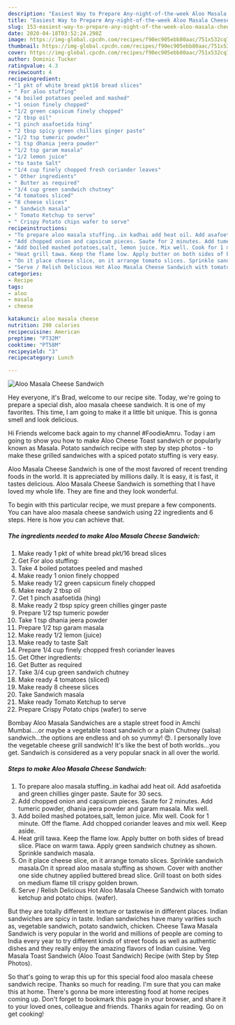 ```yaml
---
description: "Easiest Way to Prepare Any-night-of-the-week Aloo Masala Cheese Sandwich"
title: "Easiest Way to Prepare Any-night-of-the-week Aloo Masala Cheese Sandwich"
slug: 153-easiest-way-to-prepare-any-night-of-the-week-aloo-masala-cheese-sandwich
date: 2020-04-18T03:52:24.298Z
image: https://img-global.cpcdn.com/recipes/f90ec905ebb80aac/751x532cq70/aloo-masala-cheese-sandwich-recipe-main-photo.jpg
thumbnail: https://img-global.cpcdn.com/recipes/f90ec905ebb80aac/751x532cq70/aloo-masala-cheese-sandwich-recipe-main-photo.jpg
cover: https://img-global.cpcdn.com/recipes/f90ec905ebb80aac/751x532cq70/aloo-masala-cheese-sandwich-recipe-main-photo.jpg
author: Dominic Tucker
ratingvalue: 4.3
reviewcount: 4
recipeingredient:
- "1 pkt of white bread pkt16 bread slices"
- " For aloo stuffing"
- "4 boiled potatoes peeled and mashed"
- "1 onion finely chopped"
- "1/2 green capsicum finely chopped"
- "2 tbsp oil"
- "1 pinch asafoetida hing"
- "2 tbsp spicy green chillies ginger paste"
- "1/2 tsp tumeric powder"
- "1 tsp dhania jeera powder"
- "1/2 tsp garam masala"
- "1/2 lemon juice"
- "to taste Salt"
- "1/4 cup finely chopped fresh coriander leaves"
- " Other ingredients"
- " Butter as required"
- "3/4 cup green sandwich chutney"
- "4 tomatoes sliced"
- "8 cheese slices"
- " Sandwich masala"
- " Tomato Ketchup to serve"
- " Crispy Potato chips wafer to serve"
recipeinstructions:
- "To prepare aloo masala stuffing..in kadhai add heat oil. Add asafoetida and green chillies ginger paste. Saute for 30 secs."
- "Add chopped onion and capsicum pieces. Saute for 2 minutes. Add tumeric powder, dhania jeera powder and garam masala. Mix well."
- "Add boiled mashed potatoes,salt, lemon juice. Mix well. Cook for 1 minute. Off the flame. Add chopped coriander leaves and mix well. Keep aside."
- "Heat grill tawa. Keep the flame low. Apply butter on both sides of bread slice. Place on warm tawa. Apply green sandwich chutney as shown. Sprinkle sandwich masala."
- "On it place cheese slice, on it arrange tomato slices. Sprinkle sandwich masala.On it spread aloo masala stuffing as shown. Cover with another one side chutney applied buttered bread slice. Grill toast on both sides on medium flame till crispy golden brown."
- "Serve / Relish Delicious Hot Aloo Masala Cheese Sandwich with tomato ketchup and potato chips. (wafer)."
categories:
- Recipe
tags:
- aloo
- masala
- cheese

katakunci: aloo masala cheese 
nutrition: 298 calories
recipecuisine: American
preptime: "PT32M"
cooktime: "PT58M"
recipeyield: "3"
recipecategory: Lunch

---
```



![Aloo Masala Cheese Sandwich](https://img-global.cpcdn.com/recipes/f90ec905ebb80aac/751x532cq70/aloo-masala-cheese-sandwich-recipe-main-photo.jpg)

Hey everyone, it's Brad, welcome to our recipe site. Today, we're going to prepare a special dish, aloo masala cheese sandwich. It is one of my favorites. This time, I am going to make it a little bit unique. This is gonna smell and look delicious.

Hi Friends welcome back again to my channel #FoodieAmru. Today i am going to show you how to make Aloo Cheese Toast sandwich or popularly known as Masala. Potato sandwich recipe with step by step photos - to make these grilled sandwiches with a spiced potato stuffing is very easy.

Aloo Masala Cheese Sandwich is one of the most favored of recent trending foods in the world. It is appreciated by millions daily. It is easy, it is fast, it tastes delicious. Aloo Masala Cheese Sandwich is something that I have loved my whole life. They are fine and they look wonderful.


To begin with this particular recipe, we must prepare a few components. You can have aloo masala cheese sandwich using 22 ingredients and 6 steps. Here is how you can achieve that.

<!--inarticleads1-->

##### The ingredients needed to make Aloo Masala Cheese Sandwich:

1. Make ready 1 pkt of white bread pkt/16 bread slices
1. Get  For aloo stuffing:
1. Take 4 boiled potatoes peeled and mashed
1. Make ready 1 onion finely chopped
1. Make ready 1/2 green capsicum finely chopped
1. Make ready 2 tbsp oil
1. Get 1 pinch asafoetida (hing)
1. Make ready 2 tbsp spicy green chillies ginger paste
1. Prepare 1/2 tsp tumeric powder
1. Take 1 tsp dhania jeera powder
1. Prepare 1/2 tsp garam masala
1. Make ready 1/2 lemon (juice)
1. Make ready to taste Salt
1. Prepare 1/4 cup finely chopped fresh coriander leaves
1. Get  Other ingredients:
1. Get  Butter as required
1. Take 3/4 cup green sandwich chutney
1. Make ready 4 tomatoes (sliced)
1. Make ready 8 cheese slices
1. Take  Sandwich masala
1. Make ready  Tomato Ketchup to serve
1. Prepare  Crispy Potato chips (wafer) to serve


Bombay Aloo Masala Sandwiches are a staple street food in Amchi Mumbai….or maybe a vegetable toast sandwich or a plain Chutney (salsa) sandwich…the options are endless and oh so yummy! 😍. I personally love the vegetable cheese grill sandwich! It&#39;s like the best of both worlds…you get. Sandwich is considered as a very popular snack in all over the world. 

<!--inarticleads2-->

##### Steps to make Aloo Masala Cheese Sandwich:

1. To prepare aloo masala stuffing..in kadhai add heat oil. Add asafoetida and green chillies ginger paste. Saute for 30 secs.
1. Add chopped onion and capsicum pieces. Saute for 2 minutes. Add tumeric powder, dhania jeera powder and garam masala. Mix well.
1. Add boiled mashed potatoes,salt, lemon juice. Mix well. Cook for 1 minute. Off the flame. Add chopped coriander leaves and mix well. Keep aside.
1. Heat grill tawa. Keep the flame low. Apply butter on both sides of bread slice. Place on warm tawa. Apply green sandwich chutney as shown. Sprinkle sandwich masala.
1. On it place cheese slice, on it arrange tomato slices. Sprinkle sandwich masala.On it spread aloo masala stuffing as shown. Cover with another one side chutney applied buttered bread slice. Grill toast on both sides on medium flame till crispy golden brown.
1. Serve / Relish Delicious Hot Aloo Masala Cheese Sandwich with tomato ketchup and potato chips. (wafer).


But they are totally different in texture or tastewise in different places. Indian sandwiches are spicy in taste. Indian sandwiches have many varities such as, vegetable sandwich, potato sandwich, chicken. Cheese Tawa Masala Sandwich is very popular in the world and millions of people are coming to India every year to try different kinds of street foods as well as authentic dishes and they really enjoy the amazing flavors of Indian cuisine. Veg Masala Toast Sandwich (Aloo Toast Sandwich) Recipe (with Step by Step Photos). 

So that's going to wrap this up for this special food aloo masala cheese sandwich recipe. Thanks so much for reading. I'm sure that you can make this at home. There's gonna be more interesting food at home recipes coming up. Don't forget to bookmark this page in your browser, and share it to your loved ones, colleague and friends. Thanks again for reading. Go on get cooking!
